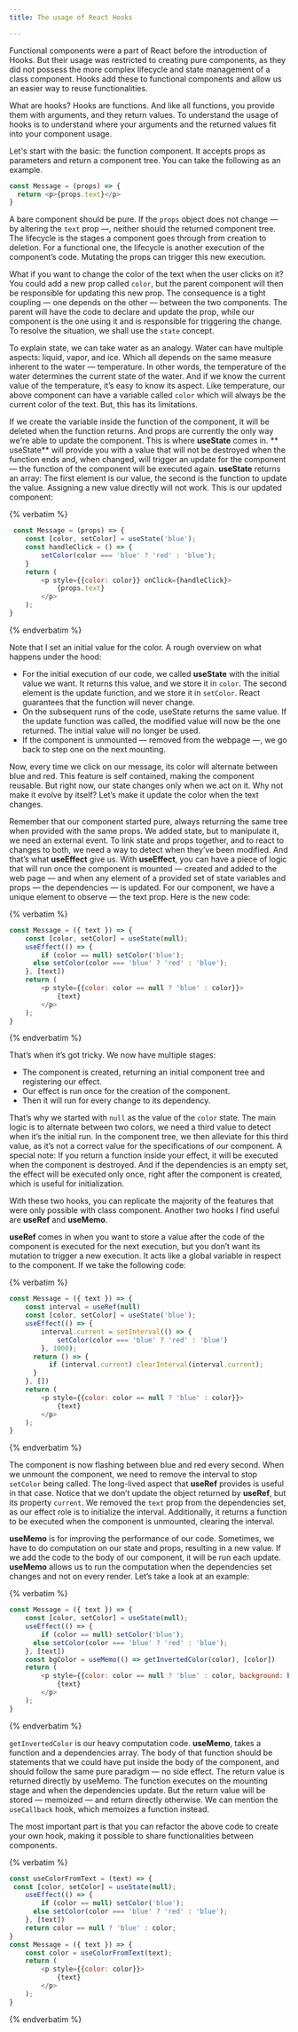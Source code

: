 ```yaml
---
title: The usage of React Hooks

---
```


Functional components were a part of React before the introduction of Hooks. But their usage was restricted to creating pure components, as they did not possess the more complex lifecycle and state management of a class component. Hooks add these to functional components and allow us an easier way to reuse functionalities.

What are hooks? Hooks are functions. And like all functions, you provide them with arguments, and they return values. To understand the usage of hooks is to understand where your arguments and the returned values fit into your component usage.

Let's start with the basic: the function component. It accepts props as parameters and return a component tree. You can take the following as an example.

```javascript
const Message = (props) => {
  return <p>{props.text}</p>
}
```

A bare component should be pure. If the `props` object does not change — by altering the `text` prop —, neither should the returned component tree.  The lifecycle is the stages a component goes through from creation to deletion. For a functional one, the lifecycle is another execution of the component’s code. Mutating the props can trigger this new execution.

What if you want to change the color of the text when the user clicks on it? You could add a new prop called `color`, but the parent component will then be responsible for updating this new prop. The consequence is a tight coupling — one depends on the other — between the two components. The parent will have the code to declare and update the prop, while our component is the one using it and is responsible for triggering the change. To resolve the situation, we shall use the `state` concept.
 
To explain state, we can take water as an analogy. Water can have multiple aspects: liquid, vapor, and ice. Which all depends on the same measure inherent to the water — temperature. In other words, the temperature of the water determines the current state of the water. And if we know the current value of the temperature, it’s easy to know its aspect. Like temperature, our above component can have a variable called `color` which will always be the current color of the text. But, this has its limitations.
 
If we create the variable inside the function of the component, it will be deleted when the function returns. And props are currently the only way we're able to update the component. This is where **useState** comes in. ** useState** will provide you with a value that will not be destroyed when the function ends and, when changed, will trigger an update for the component — the function of the component will be executed again. **useState** returns an array: The first element is our value, the second is the function to update the value. Assigning a new value directly will not work. This is our updated component:
 
{% verbatim %}
```javascript
 const Message = (props) => {
	const [color, setColor] = useState('blue');
	const handleClick = () => {
		setColor(color === 'blue' ? 'red' : 'blue');
	}
	return (
		<p style={{color: color}} onClick={handleClick}>
			{props.text}
		</p>
	);
}
 ```
{% endverbatim %}
 
Note that I set an initial value for the color. A rough overview on what happens under the hood:

* For the initial execution of our code, we called **useState** with the initial value we want. It returns this value, and we store it in `color`. The second element is the update function, and we store it in `setColor`. React guarantees that the function will never change.
* On the subsequent runs of the code, useState returns the same value. If the update function was called, the modified value will now be the one returned. The initial value will no longer be used.
* If the component is unmounted — removed from the webpage —, we go back to step one on the next mounting.
 
Now, every time we click on our message, its color will alternate between blue and red. This feature is self contained, making the component reusable. But right now, our state  changes only when we act on it. Why not make it evolve by itself? Let’s make it update the color when the text changes.
 
Remember that our component started pure, always returning the same tree when provided with the same props. We added state, but to manipulate it, we need an external event. To link state and props together, and to react to changes to both, we need a way to detect when they’ve been modified. And that’s what **useEffect** give us. With **useEffect**, you can have a piece of logic that will run once the component is mounted — created and added to the web page — and when any element of a provided set of state variables and props — the dependencies — is updated. For our component, we have a unique element to observe — the text prop. Here is the new code:
 
{% verbatim %}
```javascript
const Message = ({ text }) => {
	const [color, setColor] = useState(null);
	useEffect(() => {
		if (color == null) setColor('blue');
	  else setColor(color === 'blue' ? 'red' : 'blue');
	}, [text])
	return (
		<p style={{color: color == null ? 'blue' : color}}>
			{text}
		</p>
	);
}
```
{% endverbatim %}
 
That’s when it’s got tricky. We now have multiple stages:
 
 * The component is created, returning an initial component tree and registering our effect.
 * Our effect is run once for the creation of the component.
 * Then it will run for every change to its dependency.

That’s why we started with `null` as the value of the `color` state. The main logic is to alternate between two colors, we need a third value to detect when  it’s the initial run. In the component tree, we then alleviate for this third value, as it’s not a correct value for the specifications of our component. A special note: If you return a function inside your effect, it will be executed when the component is destroyed. And if the dependencies is an empty set, the effect will be executed only once, right after the component is created, which is useful for initialization.

With these two hooks, you can replicate the majority of the features that were only possible with class component. Another two hooks I find useful are **useRef** and **useMemo**.

**useRef** comes in when you want to store a value after the code of the component is executed for the next execution, but you don’t want its mutation to trigger a new execution. It acts like a global variable in respect to the component. If we take the following code:

{% verbatim %}
```javascript
const Message = ({ text }) => {
	const interval = useRef(null)
	const [color, setColor] = useState('blue');
	useEffect(() => {
		interval.current = setInterval(() => {
			setColor(color === 'blue' ? 'red' : 'blue')
		}, 1000);
	  return () => {
		  if (interval.current) clearInterval(interval.current);
	  }
	}, [])
	return (
		<p style={{color: color == null ? 'blue' : color}}>
			{text}
		</p>
	);
}
```
{% endverbatim %}

The component is now flashing between blue and red every second. When we unmount the component, we need to remove the interval to stop `setColor` being called. The long-lived aspect that **useRef** provides is useful in that case. Notice that we don’t update the object returned by **useRef**, but its property `current`. We removed the `text` prop from the dependencies set, as our effect role is to initialize the interval. Additionally, it returns a function to be executed when the component is unmounted, clearing the interval.

**useMemo** is for improving the performance of our code. Sometimes, we have to do computation on our state and props, resulting in a new value. If we add the code to the body of our component, it will be run each update. **useMemo** allows us to run the computation when the dependencies set changes and not on every render. Let’s take a look at an example:

{% verbatim %}
```javascript
const Message = ({ text }) => {
	const [color, setColor] = useState(null);
	useEffect(() => {
		if (color == null) setColor('blue');
	  else setColor(color === 'blue' ? 'red' : 'blue');
	}, [text])
	const bgColor = useMemo(() => getInvertedColor(color), [color])
	return (
		<p style={{color: color == null ? 'blue' : color, background: bgColor}}>
			{text}
		</p>
	);
}
```
{% endverbatim %}

`getInvertedColor` is our heavy computation code. **useMemo**, takes a function and a dependencies array. The body of that function should be statements that we could have put inside the body of the component, and should follow the same pure paradigm — no side effect. The return value is returned directly by useMemo. The function executes on the mounting stage and when the dependencies update. But the return value will be stored — memoized — and return directly otherwise. We can mention the `useCallback` hook, which memoizes a function instead.  

The most important part is that you can refactor the above code to create your own hook, making it possible to share functionalities between components.

{% verbatim %}
```javascript
const useColorFromText = (text) => {
 const [color, setColor] = useState(null);
	useEffect(() => {
		if (color == null) setColor('blue');
	  else setColor(color === 'blue' ? 'red' : 'blue');
	}, [text])
	return color == null ? 'blue' : color;
}
const Message = ({ text }) => {
	const color = useColorFromText(text);
	return (
		<p style={{color: color}}>
			{text}
		</p>
	);
}
```
{% endverbatim %}
